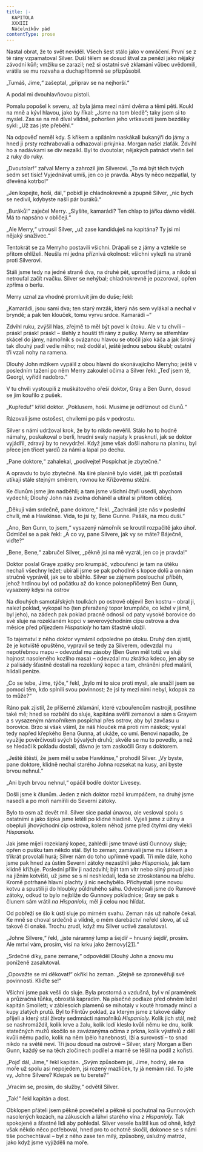 ```yaml
---
title: |-
  KAPITOLA
  XXXIII
  Náčelníkův pád
contentType: prose
---
```


Nastal obrat, že to svět neviděl. Všech šest stálo jako v omráčení. První se z té rány vzpamatoval Silver. Duší tělem se dosud štval za penězi jako nějaký závodní kůň; vmžiku se zarazil; než si ostatní své zklamání vůbec uvědomili, vrátila se mu rozvaha a duchapřítomně se přizpůsobil.

„Tumáš, Jime,“ zašeptal, „připrav se na nejhorší.“

A podal mi dvouhlavňovou pistoli.

Pomalu popošel k severu, až byla jáma mezi námi dvěma a těmi pěti. Koukl na mně a kývl hlavou, jako by říkal: „Jsme na tom bledě“; taky jsem si to myslel. Zas se na mě díval vlídně, pohoršen jeho vrtkavostí jsem bezděky sykl: „Už zas jste přeběhl.“

Na odpověď neměl kdy. S křikem a spíláním naskákali bukanýři do jámy a hned ji prsty rozhrabovali a odhazovali prkýnka. Morgan našel zlaťák. Zdvihl ho a nadávkami se div nezalkl. Byl to dvoutolar, nějakých patnáct vteřin šel z ruky do ruky.

„Dvoutolar!“ zařval Merry a zahrozil jím Silverovi. „To má být těch tvých sedm set tisíc! Vyjednávat umíš, jen co je pravda. Abys ty něco nezpatlal, ty dřevěná kotrbo!“

„Jen kopejte, hoši, dál,“ pobídl je chladnokrevně a zpupně Silver, „nic bych se nedivil, kdybyste našli pár buráků.“

„Buráků!“ zaječel Merry. „Slyšíte, kamarádi? Ten chlap to jářku dávno věděl. Má to napsáno v obličeji.“

„Ale Merry,“ utrousil Silver, „už zase kandiduješ na kapitána? Ty jsi mi nějaký snaživec.“

Tentokrát se za Merryho postavili všichni. Drápali se z jámy a vztekle se přitom ohlíželi. Neušla mi jedna příznivá okolnost: všichni vylezli na straně proti Silverovi.

Stáli jsme tedy na jedné straně dva, na druhé pět, uprostřed jáma, a nikdo si netroufal začít rvačku. Silver se nehýbal; chladnokrevně je pozoroval, opřen zpříma o berlu.

Merry uznal za vhodné promluvit jim do duše; řekl:

„Kamarádi, jsou sami dva; ten starý mrzák, který nás sem vylákal a nechal v bryndě; a pak ten klouček, tomu vyrvu srdce. Kamarádi –“

Zdvihl ruku, zvýšil hlas, zřejmě to měl být povel k útoku. Ale v tu chvíli – prásk! prásk! prásk! – šlehly z houští tři rány z pušky. Merry se střemhlav skácel do jámy, námořník s ovázanou hlavou se otočil jako káča a jak široký tak dlouhý padl vedle něho; než dodělal, ještě jednou sebou škubl; ostatní tři vzali nohy na ramena.

Dlouhý John mžikem vypálil z obou hlavní do skonávajícího Merryho; ještě v posledním tažení po něm Merry zakoulel očima a Silver řekl: „Teď jsem tě, Georgi, vyřídil nadobro.“

V tu chvíli vystoupili z muškátového ořeší doktor, Gray a Ben Gunn, dosud se jim kouřilo z pušek.

„Kupředu!“ křikl doktor. „Poklusem, hoši. Musíme je odříznout od člunů.“

Rázovali jsme ostošest, chvílemi po pás v podrostu.

Silver s námi udržoval krok, že by to nikdo nevěřil. Stálo ho to hodně námahy, poskakoval o berli, hrudní svaly napjaty k prasknutí, jak se doktor vyjádřil, zdravý by to nevydržel. Když jsme však došli nahoru na planinu, byl přece jen třicet yardů za námi a lapal po dechu.

„Pane doktore,“ zahalekal, „podívejte! Pospíchat je zbytečné.“

A opravdu to bylo zbytečné. Na širé planině bylo vidět, jak tři pozůstalí utíkají stále stejným směrem, rovnou ke Křížovému stěžni.

Ke člunům jsme jim nadběhli; a tam jsme všichni čtyři usedli, abychom vydechli; Dlouhý John nás zvolna doháněl a utíral si přitom obličej.

„Děkuji vám srdečně, pane doktore,“ řekl. „Zachránil jste nás v poslední chvíli, mě a Hawkinse. Vida, to jsi ty, Bene Gunne. Pašák, na mou duši.“

„Ano, Ben Gunn, to jsem,“ vysazený námořník se kroutil rozpačitě jako úhoř. Odmlčel se a pak řekl: „A co vy, pane Silvere, jak vy se máte? Báječně, viďte?“

„Bene, Bene,“ zabručel Silver, „pěkně jsi na mě vyzrál, jen co je pravda!“

Doktor poslal Graye zpátky pro krumpáč, vzbouřenci je tam na útěku nechali všechny ležet; ubírali jsme se pak pohodlně s kopce dolů a on nám stručně vyprávěl, jak se to sběhlo. Silver se zájmem poslouchal příběh, jehož hrdinou byl od počátku až do konce polonepříčetný Ben Gunn, vysazený kdysi na ostrov

Na dlouhých samotářských toulkách po ostrově objevil Ben kostru – obral ji, nalezl poklad, vykopal ho (ten přeražený topor krumpáče, co ležel v jámě, byl jeho), na zádech pak poklad pracně odnosil od paty vysoké borovice do své sluje na rozeklaném kopci v severovýchodním cípu ostrova a dva měsíce před příjezdem _Hispanioly_ ho tam šťastně uložil.

To tajemství z něho doktor vymámil odpoledne po útoku. Druhý den zjistil, že je kotviště opuštěno, vypravil se tedy za Silverem, odevzdal mu nepotřebnou mapu – odevzdal mu zásoby (Ben Gunn měl totiž ve sluji hojnost nasoleného kozlího masa) – odevzdal mu zkrátka kdeco, jen aby se z palisády šťastně dostali na rozeklaný kopec a tam, chráněni před malárií, hlídali peníze.

„Co se tebe, Jime, týče,“ řekl, „bylo mi to sice proti mysli, ale snažil jsem se pomoci těm, kdo splnili svou povinnost; že jsi ty mezi nimi nebyl, kdopak za to může?“

Ráno pak zjistil, že příšerné zklamání, které vzbouřencům nastrojil, postihne také mě; hned se rozběhl do sluje, kapitána svěřil zemanovi a sám s Grayem a s vysazeným námořníkem pospíchal přes ostrov, aby byl zavčasu u borovice. Brzo si však všiml, že náš hlouček má proti nim náskok; vyslal tedy napřed křepkého Bena Gunna, ať ukáže, co umí. Benovi napadlo, že využije pověrčivosti svých bývalých druhů; skvěle se mu to povedlo, a než se hledači k pokladu dostali, dávno je tam zaskočili Gray s doktorem.

„Ještě štěstí, že jsem měl u sebe Hawkinse,“ prohodil Silver. „Vy byste, pane doktore, klidně nechal starého Johna rozsekat na kusy, ani byste brvou nehnul.“

„Ani bych brvou nehnul,“ opáčil bodře doktor Livesey.

Došli jsme k člunům. Jeden z nich doktor rozbil krumpáčem, na druhý jsme nasedli a po moři namířili do Severní zátoky.

Bylo to osm až devět mil. Silver sice padal únavou, ale vesloval spolu s ostatními a jako šipka jsme letěli po klidné hladině. Vyjeli jsme z úžiny a obepluli jihovýchodní cíp ostrova, kolem něhož jsme před čtyřmi dny vlekli _Hispaniolu._

Jak jsme míjeli rozeklaný kopec, zahlédli jsme tmavé ústí Gunnovy sluje; opřen o pušku tam někdo stál. Byl to zeman; zamávali jsme mu šátkem a třikrát provolali hurá; Silver nám do toho upřímně vpadl. Tři míle dále, koho jsme pak hned za ústím Severní zátoky nezastihli jako _Hispaniolu,_ jak tam klidně křižuje. Poslední příliv ji nadzdvihl; být tam vítr nebo silný proud jako na jižním kotvišti, už jsme se s ní neshledali, leda se ztroskotanou na břehu. Kromě potrhané hlavní plachty jí nic nechybělo. Přichystali jsme novou kotvu a spustili ji do hloubky půldruhého sáhu. Odveslovali jsme do Rumové zátoky, odkud to bylo nejblíže do Gunnovy pokladnice; Gray se pak s člunem sám vrátil _na Hispaniolu,_ měl ji celou noc hlídat.

Od pobřeží se šlo k ústí sluje po mírném svahu. Zeman nás už nahoře čekal. Ke mně se choval srdečně a vlídně, o mém darebáctví neřekl slovo, ať už takové či onaké. Trochu zrudl, když mu Silver uctivě zasalutoval.

„Johne Silvere,“ řekl, „jste náramný lump a šejdíř – hnusný šejdíř, prosím. Ale mrtví vám, prosím, visí na krku jako žernovy[\[21\]](./resources/undefined).“

„Srdečné díky, pane zemane,“ odpověděl Dlouhý John a znovu mu poníženě zasalutoval.

„Opovažte se mi děkovat!“ okřikl ho zeman. „Stejně se zpronevěřuji své povinnosti. Kliďte se!“

Všichni jsme pak vešli do sluje. Byla prostorná a vzdušná, byl v ní pramének a průzračná tůňka, obrostlá kapradím. Na písečné podlaze před ohněm ležel kapitán Smollett; v záblescích plamenů se mihotaly v koutě hromady mincí a kupy zlatých prutů. Byl to Flintův poklad, za kterým jsme z takové dálky přijeli a který stál životy sedmnácti námořníků _Hispanioly._ Kolik jich stál, než se nashromáždil, kolik krve a žalu, kolik lodí kleslo kvůli němu ke dnu, kolik statečných mužů skočilo se zavázanýma očima z prkna, kolik výstřelů z děl kvůli němu padlo, kolik na něm lpělo hanebností, lží a surovostí – to snad nikdo na světě neví. Tři jsou dosud na ostrově – Silver, starý Morgan a Ben Gunn, každý se na těch zločinech podílel a marně se těšil na podíl z kořisti.

„Pojď dál, Jime,“ řekl kapitán. „Svým způsobem jsi, Jime, hodný, ale na moře už spolu asi nepojedem, jsi rozený mazlíček, ty já nemám rád. To jste vy, Johne Silvere? Kdepak se tu berete?“

„Vracím se, prosím, do služby,“ odvětil Silver.

„Tak!“ řekl kapitán a dost.

Obklopen přáteli jsem pěkně povečeřel a pěkně si pochutnal na Gunnových nasolených kozách, na zákuscích a láhvi starého vína z _Hispanioly._ Tak spokojené a šťastné lidi aby pohledal. Silver vesele baštil kus od ohně, když však někdo něco potřeboval, hned pro to ochotně skočil, dokonce se s námi tiše pochechtával – byl z něho zase ten milý, způsobný, úslužný matróz, jako když jsme vyjížděli na moře.
